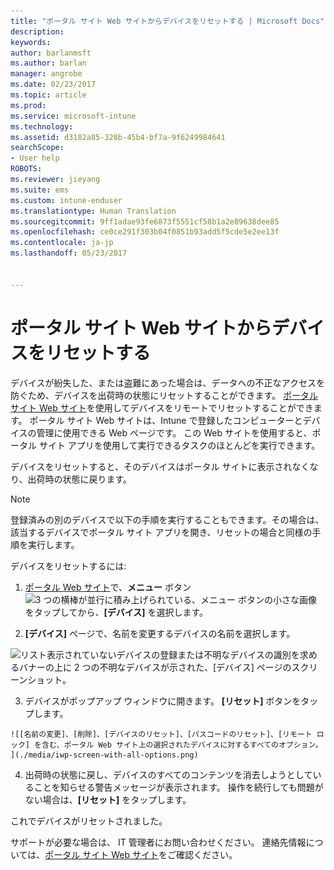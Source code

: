 ```yaml
---
title: "ポータル サイト Web サイトからデバイスをリセットする | Microsoft Docs"
description: 
keywords: 
author: barlanmsft
ms.author: barlan
manager: angrobe
ms.date: 02/23/2017
ms.topic: article
ms.prod: 
ms.service: microsoft-intune
ms.technology: 
ms.assetid: d3182a85-328b-45b4-bf7a-9f6249984641
searchScope:
- User help
ROBOTS: 
ms.reviewer: jieyang
ms.suite: ems
ms.custom: intune-enduser
ms.translationtype: Human Translation
ms.sourcegitcommit: 9ff1adae93fe6873f5551cf58b1a2e89638dee85
ms.openlocfilehash: ce0ce291f303b04f0851b93add5f5cde5e2ee13f
ms.contentlocale: ja-jp
ms.lasthandoff: 05/23/2017


---
```



# <a name="reset-your-device-from-the-company-portal-website"></a>ポータル サイト Web サイトからデバイスをリセットする

デバイスが紛失した、または盗難にあった場合は、データへの不正なアクセスを防ぐため、デバイスを出荷時の状態にリセットすることができます。 [ポータル サイト Web サイト](http://portal.manage.microsoft.com)を使用してデバイスをリモートでリセットすることができます。 ポータル サイト Web サイトは、Intune で登録したコンピューターとデバイスの管理に使用できる Web ページです。 この Web サイトを使用すると、ポータル サイト アプリを使用して実行できるタスクのほとんどを実行できます。

デバイスをリセットすると、そのデバイスはポータル サイトに表示されなくなり、出荷時の状態に戻ります。

> [!Note]
> 登録済みの別のデバイスで以下の手順を実行することもできます。その場合は、該当するデバイスでポータル サイト アプリを開き、リセットの場合と同様の手順を実行します。 

デバイスをリセットするには:

1.    [ポータル Web サイト](http://portal.manage.microsoft.com)で、__メニュー__ ボタン ![3 つの横棒が並行に積み上げられている、メニュー ボタンの小さな画像](/Intune/whats-new/media/CP_hamburger_menu.png) をタップしてから、__[デバイス]__ を選択します。

2. __[デバイス]__ ページで、名前を変更するデバイスの名前を選択します。

  ![リスト表示されていないデバイスの登録または不明なデバイスの識別を求めるバナーの上に 2 つの不明なデバイスが示された、[デバイス] ページのスクリーンショット。](./media/macOS_enroll_002_tap_here_banner.png)

3.    デバイスがポップアップ ウィンドウに開きます。 **[リセット]** ボタンをタップします。

    ![[名前の変更]、[削除]、[デバイスのリセット]、[パスコードのリセット]、[リモート ロック] を含む、ポータル Web サイト上の選択されたデバイスに対するすべてのオプション。 ](./media/iwp-screen-with-all-options.png)

4.  出荷時の状態に戻し、デバイスのすべてのコンテンツを消去しようとしていることを知らせる警告メッセージが表示されます。 操作を続行しても問題がない場合は、**[リセット]** をタップします。

これでデバイスがリセットされました。

サポートが必要な場合は、 IT 管理者にお問い合わせください。 連絡先情報については、[ポータル サイト Web サイト](http://portal.manage.microsoft.com)をご確認ください。

